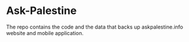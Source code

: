 # Ask-Palestine

The repo contains the code and the data that backs up askpalestine.info website and mobile application.
